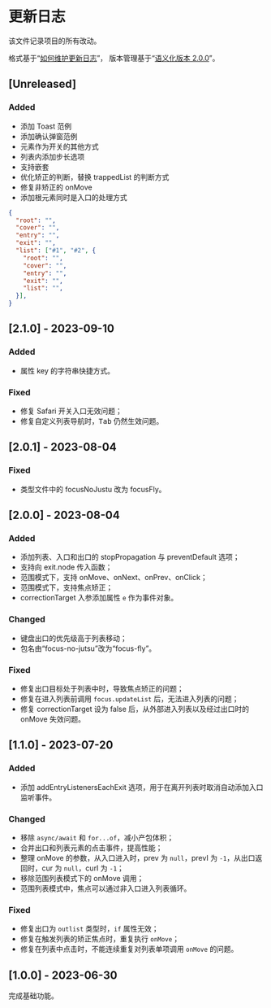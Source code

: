 # 更新日志

该文件记录项目的所有改动。

格式基于“[如何维护更新日志](https://keepachangelog.com/zh-CN/1.0.0/)”，
版本管理基于“[语义化版本 2.0.0](https://semver.org/lang/zh-CN/)”。

## [Unreleased]

### Added

- 添加 Toast 范例
- 添加确认弹窗范例
- 元素作为开关的其他方式
- 列表内添加步长选项
- 支持嵌套
- 优化矫正的判断，替换 trappedList 的判断方式
- 修复非矫正的 onMove
- 添加根元素同时是入口的处理方式

```json
{
  "root": "",
  "cover": "",
  "entry": "",
  "exit": "",
  "list": ["#1", "#2", {
    "root": "",
    "cover": "",
    "entry": "",
    "exit": "",
    "list": "",
  }],
}
```

## [2.1.0] - 2023-09-10

### Added

- 属性 key 的字符串快捷方式。

### Fixed

- 修复 Safari 开关入口无效问题；
- 修复自定义列表导航时，<kbd>Tab</kbd> 仍然生效问题。

## [2.0.1] - 2023-08-04

### Fixed

- 类型文件中的 focusNoJustu 改为 focusFly。

## [2.0.0] - 2023-08-04

### Added

- 添加列表、入口和出口的 stopPropagation 与 preventDefault 选项；
- 支持向 exit.node 传入函数；
- 范围模式下，支持 onMove、onNext、onPrev、onClick；
- 范围模式下，支持焦点矫正；
- correctionTarget 入参添加属性 `e` 作为事件对象。

### Changed

- 键盘出口的优先级高于列表移动；
- 包名由“focus-no-jutsu”改为“focus-fly”。

### Fixed

- 修复出口目标处于列表中时，导致焦点矫正的问题；
- 修复在进入列表前调用 `focus.updateList` 后，无法进入列表的问题；
- 修复 correctionTarget 设为 false 后，从外部进入列表以及经过出口时的 onMove 失效问题。

## [1.1.0] - 2023-07-20

### Added

- 添加 addEntryListenersEachExit 选项，用于在离开列表时取消自动添加入口监听事件。

### Changed

- 移除 `async/await` 和 `for...of`，减小产包体积；
- 合并出口和列表元素的点击事件，提高性能；
- 整理 onMove 的参数，从入口进入时，prev 为 `null`，prevI 为 `-1`，从出口返回时，cur 为 `null`，curI 为 `-1`；
- 移除范围列表模式下的 onMove 调用；
- 范围列表模式中，焦点可以通过非入口进入列表循环。

### Fixed

- 修复出口为 `outlist` 类型时，`if` 属性无效；
- 修复在触发列表的矫正焦点时，重复执行 `onMove`；
- 修复在列表中点击时，不能连续重复对列表单项调用 `onMove` 的问题。

## [1.0.0] - 2023-06-30

完成基础功能。